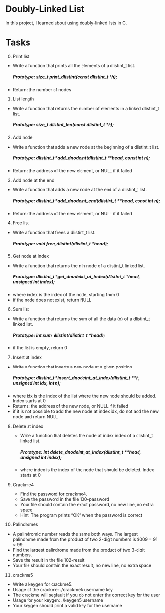 # Doubly-Linked List
In this project, I learned about using doubly-linked lists in C.

# Tasks
0. Print list
* Write a function that prints all the elements of a dlistint_t list.
  #####   Prototype: size_t print_dlistint(const dlistint_t *h);
* Return: the number of nodes
 
1. List length
* Write a function that returns the number of elements in a linked dlistint_t list.
  ##### Prototype: size_t dlistint_len(const dlistint_t *h);

2. Add node
* Write a function that adds a new node at the beginning of a dlistint_t list.
  #####  Prototype: dlistint_t *add_dnodeint(dlistint_t **head, const int n);
* Return: the address of the new element, or NULL if it failed

3. Add node at the end
* Write a function that adds a new node at the end of a dlistint_t list.
  ##### Prototype: dlistint_t *add_dnodeint_end(dlistint_t **head, const int n);
* Return: the address of the new element, or NULL if it failed

4. Free list
* Write a function that frees a dlistint_t list.
  ##### Prototype: void free_dlistint(dlistint_t *head);
  
 5. Get node at index
* Write a function that returns the nth node of a dlistint_t linked list.
  ##### Prototype: dlistint_t *get_dnodeint_at_index(dlistint_t *head, unsigned int index);
* where index is the index of the node, starting from 0
* if the node does not exist, return NULL

6. Sum list
* Write a function that returns the sum of all the data (n) of a dlistint_t linked list.
  ##### Prototype: int sum_dlistint(dlistint_t *head);
* if the list is empty, return 0

7. Insert at index
  * Write a function that inserts a new node at a given position.
    ##### Prototype: dlistint_t *insert_dnodeint_at_index(dlistint_t **h, unsigned int idx, int n);
  * where idx is the index of the list where the new node should be added. Index starts at 0
  * Returns: the address of the new node, or NULL if it failed
  * if it is not possible to add the new node at index idx, do not add the new node and return NULL

8. Delete at index
   * Write a function that deletes the node at index index of a dlistint_t linked list.
     ##### Prototype: int delete_dnodeint_at_index(dlistint_t **head, unsigned int index);
    * where index is the index of the node that should be deleted. Index starts at 0
    
 9. Crackme4
    * Find the password for crackme4.
    * Save the password in the file 100-password
    * Your file should contain the exact password, no new line, no extra space
    * Hint: The program prints “OK” when the password is correct
    
 10. Palindromes
* A palindromic number reads the same both ways. The largest palindrome made from the product of two 2-digit numbers is 9009 = 91 × 99.
* Find the largest palindrome made from the product of two 3-digit numbers.
* Save the result in the file 102-result
* Your file should contain the exact result, no new line, no extra space

11. crackme5
* Write a keygen for crackme5.
* Usage of the crackme: ./crackme5 username key
* The crackme will segfault if you do not enter the correct key for the user
* Usage for your keygen: ./keygen5 username
* Your keygen should print a valid key for the username
